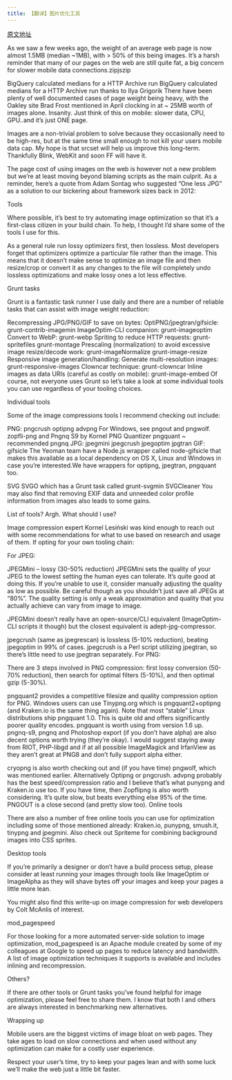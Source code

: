 ```yaml
---
title: 【翻译】图片优化工具
---
```


[原文地址](http://addyosmani.com/blog/image-optimization-tools/)

As we saw a few weeks ago, the weight of an average web page is now almost 1.5MB (median ~1MB), with > 50% of this being images. It’s a harsh reminder that many of our pages on the web are still quite fat, a big concern for slower mobile data connections.zipjszip

BigQuery calculated medians for a HTTP Archive run
BigQuery calculated medians for a HTTP Archive run thanks to Ilya Grigorik
There have been plenty of well documented cases of page weight being heavy, with the Oakley site Brad Frost mentioned in April clocking in at ~ 25MB worth of images alone. Insanity. Just think of this on mobile: slower data, CPU, GPU..and it’s just ONE page.

Images are a non-trivial problem to solve because they occasionally need to be high-res, but at the same time small enough to not kill your users mobile data cap. My hope is that srcset will help us improve this long-term. Thankfully Blink, WebKit and soon FF will have it.

The page cost of using images on the web is however not a new problem but we’re at least moving beyond blaming scripts as the main culprit. As a reminder, here’s a quote from Adam Sontag who suggested “One less JPG” as a solution to our bickering about framework sizes back in 2012:

Tools

Where possible, it’s best to try automating image optimization so that it’s a first-class citizen in your build chain. To help, I thought I’d share some of the tools I use for this.

As a general rule run lossy optimizers first, then lossless. Most developers forget that optimizers optimize a particular file rather than the image. This means that it doesn’t make sense to optimize an image file and then resize/crop or convert it as any changes to the file will completely undo lossless optimizations and make lossy ones a lot less effective.

Grunt tasks

Grunt is a fantastic task runner I use daily and there are a number of reliable tasks that can assist with image weight reduction:

Recompressing JPG/PNG/GIF to save on bytes:
OptiPNG/jpegtran/gifsicle: grunt-contrib-imagemin
ImageOptim-CLI companion: grunt-imageoptim
Convert to WebP: grunt-webp
Spriting to reduce HTTP requests:
grunt-spritefiles
grunt-montage
Prescaling (normalization) to avoid excessive image resize/decode work:
grunt-imageNormalize
grunt-image-resize
Responsive image generation/handling:
Generate multi-resolution images: grunt-responsive-images
Clowncar technique: grunt-clowncar
Inline images as data URIs (careful as costly on mobile):
grunt-image-embed
Of course, not everyone uses Grunt so let’s take a look at some individual tools you can use regardless of your tooling choices.

Individual tools

Some of the image compressions tools I recommend checking out include:

PNG:
pngcrush
optipng
advpng
For Windows, see pngout and pngwolf.
zopfli-png and Pngnq S9 by Kornel
PNG Quantizer
pngquant ~ recommended
pngnq
JPG:
jpegmini
jpegcrush
jpegoptim
jpgtran
GIF:
gifsicle
The Yeoman team have a Node.js wrapper called node-gifsicle that makes this available as a local dependency on OS X, Linux and Windows in case you’re interested.We have wrappers for optipng, jpegtran, pngquant too.

SVG
SVGO which has a Grunt task called grunt-svgmin
SVGCleaner
You may also find that removing EXIF data and unneeded color profile information from images also leads to some gains.

List of tools? Argh. What should I use?

Image compression expert Kornel Lesiński was kind enough to reach out with some recommendations for what to use based on research and usage of them. If opting for your own tooling chain:

For JPEG:

JPEGMini – lossy (30-50% reduction)
JPEGMini sets the quality of your JPEG to the lowest setting the human eyes can tolerate. It’s quite good at doing this. If you’re unable to use it, consider manually adjusting the quality as low as possible. Be careful though as you shouldn’t just save all JPEGs at “80%”. The quality setting is only a weak approximation and quality that you actually achieve can vary from image to image.

JPEGMini doesn’t really have an open-source/CLI equivalent (ImageOptim-CLI scripts it though) but the closest equivalent is adept-jpg-compressor.

jpegcrush (same as jpegrescan) is lossless (5-10% reduction), beating jpegoptim in 99% of cases. jpegcrush is a Perl script utilizing jpegtran, so there’s little need to use jpegtran separately.
For PNG:

There are 3 steps involved in PNG compression: first lossy conversion (50-70% reduction), then search for optimal filters (5-10%), and then optimal gzip (5-30%).

pngquant2 provides a competitive filesize and quality compression option for PNG. Windows users can use Tinypng.org which is pngquant2+optipng (and Kraken.io is the same thing again). Note that most “stable” Linux distributions ship pngquant 1.0. This is quite old and offers significantly poorer quality encodes. pngquant is worth using from version 1.6 up.
pngnq-s9, pngnq and Photoshop export (if you don’t have alpha) are also decent options worth trying (they’re okay). I would suggest staying away from RIOT, PHP-libgd and if at all possible ImageMagick and IrfanView as they aren’t great at PNG8 and don’t fully support alpha either.

cryopng is also worth checking out and (if you have time) pngwolf, which was mentioned earlier. Alternatively Optipng or pngcrush.
advpng probably has the best speed/compression ratio and I believe that’s what punypng and Kraken.io use too. If you have time, then Zopflipng is also worth considering. It’s quite slow, but beats everything else 95% of the time. PNGOUT is a close second (and pretty slow too).
Online tools

There are also a number of free online tools you can use for optimization including some of those mentioned already: Kraken.io, punypng, smush.it, tinypng and jpegmini. Also check out Spriteme for combining background images into CSS sprites.

Desktop tools

If you’re primarily a designer or don’t have a build process setup, please consider at least running your images through tools like ImageOptim or ImageAlpha as they will shave bytes off your images and keep your pages a little more lean.

You might also find this write-up on image compression for web developers by Colt McAnlis of interest.

mod_pagespeed

For those looking for a more automated server-side solution to image optimization, mod_pagespeed is an Apache module created by some of my colleagues at Google to speed up pages to reduce latency and bandwidth. A list of image optimization techniques it supports is available and includes inlining and recompression.

Others?

If there are other tools or Grunt tasks you’ve found helpful for image optimization, please feel free to share them. I know that both I and others are always interested in benchmarking new alternatives.

Wrapping up

Mobile users are the biggest victims of image bloat on web pages. They take ages to load on slow connections and when used without any optimization can make for a costly user experience.

Respect your user’s time, try to keep your pages lean and with some luck we’ll make the web just a little bit faster.
